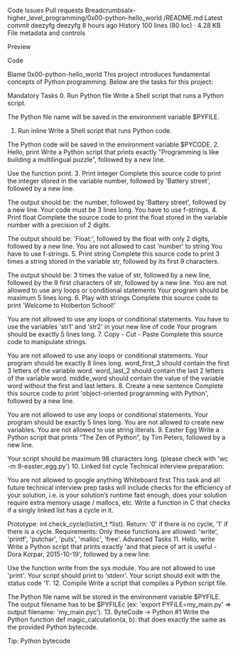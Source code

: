 

Code
Issues
Pull requests
Breadcrumbsalx-higher_level_programming/0x00-python-hello_world
/README.md
Latest commit
deezyfg
deezyfg
8 hours ago
History
100 lines (80 loc) · 4.28 KB
File metadata and controls

Preview

Code

Blame
0x00-python-hello_world
This project introduces fundamental concepts of Python programming. Below are the tasks for this project:

Mandatory Tasks
0. Run Python file
Write a Shell script that runs a Python script.

The Python file name will be saved in the environment variable $PYFILE.
1. Run inline
Write a Shell script that runs Python code.

The Python code will be saved in the environment variable $PYCODE.
2. Hello, print
Write a Python script that prints exactly "Programming is like building a multilingual puzzle", followed by a new line.

Use the function print.
3. Print integer
Complete this source code to print the integer stored in the variable number, followed by 'Battery street', followed by a new line.

The output should be:
the number, followed by 'Battery street',
followed by a new line.
Your code must be 3 lines long.
You have to use f-strings.
4. Print float
Complete the source code to print the float stored in the variable number with a precision of 2 digits.

The output should be:
'Float:', followed by the float with only 2 digits,
followed by a new line.
You are not allowed to cast 'number' to string
You have to use f-strings.
5. Print string
Complete this source code to print 3 times a string stored in the variable str, followed by its first 9 characters.

The output should be:
3 times the value of str,
followed by a new line,
followed by the 9 first characters of str,
followed by a new line.
You are not allowed to use any loops or conditional statements
Your program should be maximum 5 lines long.
6. Play with strings
Complete this source code to print 'Welcome to Holberton School!'

You are not allowed to use any loops or conditional statements.
You have to use the variables 'str1' and 'str2' in your new line of code
Your program should be exactly 5 lines long.
7. Copy - Cut - Paste
Complete this source code to manipulate strings.

You are not allowed to use any loops or conditional statements.
Your program should be exactly 8 lines long.
word_first_3 should contain the first 3 letters of the variable word.
word_last_2 should contain the last 2 letters of the variable word.
middle_word should contain the value of the variable word without the first and last letters.
8. Create a new sentence
Complete this source code to print 'object-oriented programming with Python', followed by a new line.

You are not allowed to use any loops or conditional statements.
Your program should be exactly 5 lines long.
You are not allowed to create new variables.
You are not allowed to use string literals.
9. Easter Egg
Write a Python script that prints “The Zen of Python”, by Tim Peters, followed by a new line.

Your script should be maximum 98 characters long. (please check with 'wc -m 9-easter_egg.py')
10. Linked list cycle
Technical interview preparation:

You are not allowed to google anything
Whiteboard first
This task and all future technical interview prep tasks will include checks for the efficiency of your solution, i.e. is your solution’s runtime fast enough, does your solution require extra memory usage / mallocs, etc.
Write a function in C that checks if a singly linked list has a cycle in it.

Prototype: int check_cycle(listint_t *list).
Return: '0' if there is no cycle, '1' if there is a cycle.
Requirements:
Only these functions are allowed: 'write', 'printf', 'putchar', 'puts', 'malloc', 'free'.
Advanced Tasks
11. Hello, write
Write a Python script that prints exactly 'and that piece of art is useful - Dora Korpar, 2015-10-19', followed by a new line.

Use the function write from the sys module.
You are not allowed to use 'print'.
Your script should print to 'stderr'.
Your script should exit with the status code '1'.
12. Compile
Write a script that compiles a Python script file.

The Python file name will be stored in the environment variable $PYFILE.
The output filename has to be $PYFILEc (ex: 'export PYFILE=my_main.py' => output filename: 'my_main.pyc').
13. ByteCode -> Python #1
Write the Python function def magic_calculation(a, b): that does exactly the same as the provided Python bytecode.

Tip: Python bytecode

